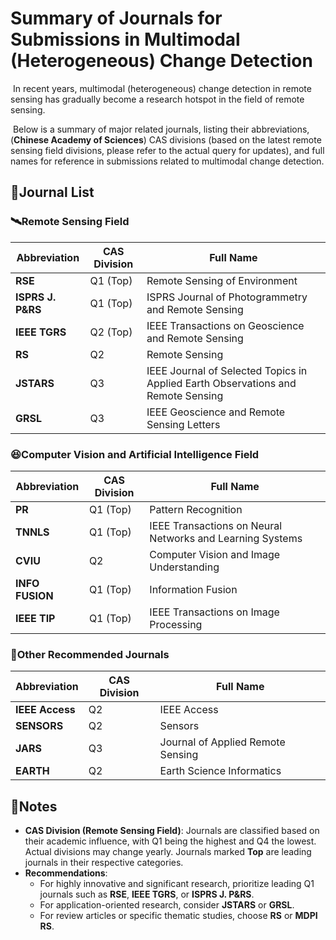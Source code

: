 # Summary of Journals for Submissions in Multimodal (Heterogeneous) Change Detection

​    In recent years, multimodal (heterogeneous) change detection in remote sensing has gradually become a research hotspot in the field of remote sensing. 

​    Below is a summary of major related journals, listing their abbreviations, (**Chinese Academy of Sciences**) CAS divisions (based on the latest remote sensing field divisions, please refer to the actual query for updates), and full names for reference in submissions related to multimodal change detection.

## 📒Journal List

### 🛰️Remote Sensing Field
| Abbreviation       | CAS Division   | Full Name                                              |
|--------------------|----------------|-------------------------------------------------------|
| **RSE**           | Q1 (Top)       | Remote Sensing of Environment                        |
| **ISPRS J. P&RS** | Q1 (Top)       | ISPRS Journal of Photogrammetry and Remote Sensing   |
| **IEEE TGRS**     | Q2 (Top)       | IEEE Transactions on Geoscience and Remote Sensing   |
| **RS**            | Q2             | Remote Sensing                                        |
| **JSTARS**        | Q3             | IEEE Journal of Selected Topics in Applied Earth Observations and Remote Sensing |
| **GRSL**          | Q3             | IEEE Geoscience and Remote Sensing Letters           |

### 😆Computer Vision and Artificial Intelligence Field
| Abbreviation       | CAS Division   | Full Name                                              |
|--------------------|----------------|-------------------------------------------------------|
| **PR**            | Q1 (Top)       | Pattern Recognition                                  |
| **TNNLS**         | Q1 (Top)       | IEEE Transactions on Neural Networks and Learning Systems |
| **CVIU**          | Q2             | Computer Vision and Image Understanding              |
| **INFO FUSION**   | Q1 (Top)       | Information Fusion                                   |
| **IEEE TIP**      | Q1 (Top)       | IEEE Transactions on Image Processing               |

### 🫣Other Recommended Journals
| Abbreviation       | CAS Division   | Full Name                                              |
|--------------------|----------------|-------------------------------------------------------|
| **IEEE Access**   | Q2             | IEEE Access                                          |
| **SENSORS**       | Q2             | Sensors                                             |
| **JARS**          | Q3             | Journal of Applied Remote Sensing                  |
| **EARTH**         | Q2             | Earth Science Informatics                           |

## 📝Notes

- **CAS Division (Remote Sensing Field)**: Journals are classified based on their academic influence, with Q1 being the highest and Q4 the lowest. Actual divisions may change yearly. Journals marked **Top** are leading journals in their respective categories.
- **Recommendations**:
  - For highly innovative and significant research, prioritize leading Q1 journals such as **RSE**, **IEEE TGRS**, or **ISPRS J. P&RS**.
  - For application-oriented research, consider **JSTARS** or **GRSL**.
  - For review articles or specific thematic studies, choose **RS** or **MDPI RS**.
